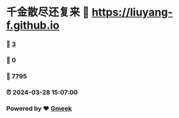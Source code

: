 # 千金散尽还复来 :link: https://liuyang-f.github.io 
### :page_facing_up: [3](https://liuyang-f.github.io/tag.html) 
### :speech_balloon: 0 
### :hibiscus: 7795 
### :alarm_clock: 2024-03-28 15:07:00 
### Powered by :heart: [Gmeek](https://github.com/Meekdai/Gmeek)
